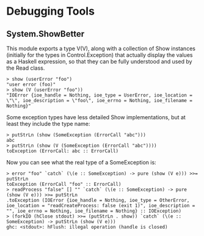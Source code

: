 Debugging Tools
===============

System.ShowBetter
----------

This module exports a type V(V), along with a collection of Show instances
(initially for the types in Control.Exception) that actually display
the values as a Haskell expression, so that they can be fully
understood and used by the Read class.

    > show (userError "foo")
    "user error (foo)"
    > show (V (userError "foo"))
    "IOError {ioe_handle = Nothing, ioe_type = UserError, ioe_location = \"\", ioe_description = \"foo\", ioe_errno = Nothing, ioe_filename = Nothing}"

Some exception types have less detailed Show implementations, but at
least they include the type name:

    > putStrLn (show (SomeException (ErrorCall "abc")))
    abc
    > putStrLn (show (V (SomeException (ErrorCall "abc"))))
    toException (ErrorCall: abc :: ErrorCall)

Now you can see what the real type of a SomeException is:

    > error "foo" `catch` (\(e :: SomeException) -> pure (show (V e))) >>= putStrLn
    toException (ErrorCall "foo" :: ErrorCall)
    > readProcess "false" [] "" `catch` (\(e :: SomeException) -> pure (show (V e))) >>= putStrLn
    .toException (IOError {ioe_handle = Nothing, ioe_type = OtherError, ioe_location = "readCreateProcess: false (exit 1)", ioe_description = "", ioe_errno = Nothing, ioe_filename = Nothing} :: IOException)
    > (forkIO (hClose stdout) >>= (putStrLn . show)) `catch` (\(e :: SomeException) -> putStrLn (show (V e)))
    ghc: <stdout>: hFlush: illegal operation (handle is closed)

